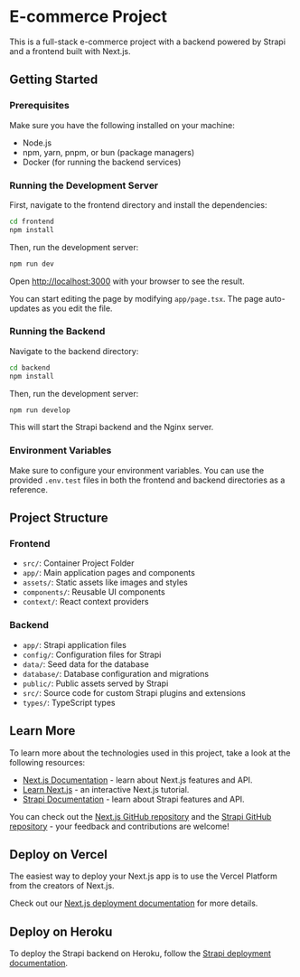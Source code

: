 # E-commerce Project

This is a full-stack e-commerce project with a backend powered by Strapi and a frontend built with Next.js.

## Getting Started

### Prerequisites

Make sure you have the following installed on your machine:

- Node.js
- npm, yarn, pnpm, or bun (package managers)
- Docker (for running the backend services)

### Running the Development Server

First, navigate to the frontend directory and install the dependencies:

```bash
cd frontend
npm install
```

Then, run the development server:

```bash
npm run dev
```

Open [http://localhost:3000](http://localhost:3000) with your browser to see the result.

You can start editing the page by modifying `app/page.tsx`. The page auto-updates as you edit the file.

### Running the Backend

Navigate to the backend directory:

```bash
cd backend
npm install
```

Then, run the development server:

```bash
npm run develop
```

This will start the Strapi backend and the Nginx server.

### Environment Variables

Make sure to configure your environment variables. You can use the provided `.env.test` files in both the frontend and backend directories as a reference.

## Project Structure

### Frontend
- `src/`: Container Project Folder
- `app/`: Main application pages and components
- `assets/`: Static assets like images and styles
- `components/`: Reusable UI components
- `context/`: React context providers

### Backend

- `app/`: Strapi application files
- `config/`: Configuration files for Strapi
- `data/`: Seed data for the database
- `database/`: Database configuration and migrations
- `public/`: Public assets served by Strapi
- `src/`: Source code for custom Strapi plugins and extensions
- `types/`: TypeScript types

## Learn More

To learn more about the technologies used in this project, take a look at the following resources:

- [Next.js Documentation](https://nextjs.org/docs) - learn about Next.js features and API.
- [Learn Next.js](https://nextjs.org/learn) - an interactive Next.js tutorial.
- [Strapi Documentation](https://strapi.io/documentation) - learn about Strapi features and API.

You can check out the [Next.js GitHub repository](https://github.com/vercel/next.js) and the [Strapi GitHub repository](https://github.com/strapi/strapi) - your feedback and contributions are welcome!

## Deploy on Vercel

The easiest way to deploy your Next.js app is to use the Vercel Platform from the creators of Next.js.

Check out our [Next.js deployment documentation](https://nextjs.org/docs/deployment) for more details.

## Deploy on Heroku

To deploy the Strapi backend on Heroku, follow the [Strapi deployment documentation](https://strapi.io/documentation/developer-docs/latest/setup-deployment-guides/deployment.html#heroku).

